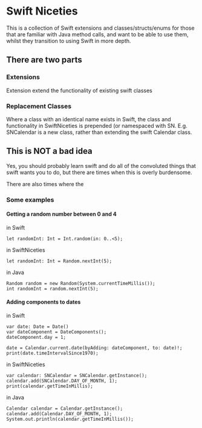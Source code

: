 # Swift Niceties

This is a collection of Swift extensions and classes/structs/enums for those 
that are familiar with Java method calls, and want to be able to use them, 
whilst they transition to using Swift in more depth.

## There are two parts

### Extensions

Extension extend the functionality of existing swift classes

### Replacement Classes

Where a class with an identical name exists in Swift, the class and functionality in SwiftNiceties is prepended (or namespaced with SN.  E.g. SNCalendar is a new class, rather than extending the swift Calendar class.





## This is NOT a bad idea

Yes, you should probably learn swift and do all of the convoluted things that 
swift wants you to do, but there are times when this is overly burdensome.

There are also times where the 

### Some examples

#### Getting a random number between 0 and 4

in Swift

```
let randomInt: Int = Int.random(in: 0..<5);
```

in SwiftNiceties 

```
let randomInt: Int = Random.nextInt(5);
```

in Java

```
Random random = new Random(System.currentTimeMillis());
int randomInt = random.nextInt(5);
```

#### Adding components to dates

in Swift

```
var date: Date = Date()
var dateComponent = DateComponents();
dateComponent.day = 1;

date = Calendar.current.date(byAdding: dateComponent, to: date)!;
print(date.timeIntervalSince1970);

```

in SwiftNiceties

```
var calendar: SNCalendar = SNCalendar.getInstance();
calendar.add(SNCalendar.DAY_OF_MONTH, 1);
print(calendar.getTimeInMillis);
```

in Java 

```
Calendar calendar = Calendar.getInstance();
calendar.add(Calendar.DAY_OF_MONTH, 1);
System.out.println(calendar.getTimeInMillis());
```
